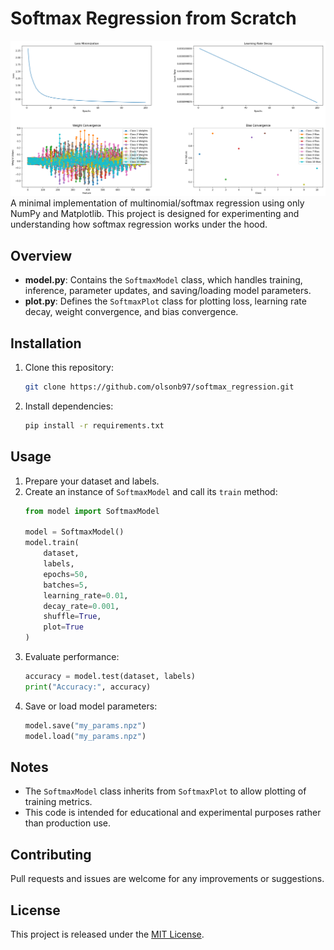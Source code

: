 
# Softmax Regression from Scratch

![Softmax Regression](res/demo.png)
A minimal implementation of multinomial/softmax regression using only NumPy and Matplotlib. This project is designed for experimenting and understanding how softmax regression works under the hood.

## Overview

- **model.py**: Contains the `SoftmaxModel` class, which handles training, inference, parameter updates, and saving/loading model parameters.
- **plot.py**: Defines the `SoftmaxPlot` class for plotting loss, learning rate decay, weight convergence, and bias convergence.

## Installation

1. Clone this repository:
   ```bash
   git clone https://github.com/olsonb97/softmax_regression.git
   ```
2. Install dependencies:
   ```bash
   pip install -r requirements.txt
   ```

## Usage

1. Prepare your dataset and labels.
2. Create an instance of `SoftmaxModel` and call its `train` method:
   ```python
   from model import SoftmaxModel

   model = SoftmaxModel()
   model.train(
       dataset, 
       labels, 
       epochs=50, 
       batches=5, 
       learning_rate=0.01, 
       decay_rate=0.001, 
       shuffle=True, 
       plot=True
   )
   ```
3. Evaluate performance:
   ```python
   accuracy = model.test(dataset, labels)
   print("Accuracy:", accuracy)
   ```
4. Save or load model parameters:
   ```python
   model.save("my_params.npz")
   model.load("my_params.npz")
   ```

## Notes

- The `SoftmaxModel` class inherits from `SoftmaxPlot` to allow plotting of training metrics.
- This code is intended for educational and experimental purposes rather than production use.

## Contributing

Pull requests and issues are welcome for any improvements or suggestions.

## License

This project is released under the [MIT License](LICENSE).
